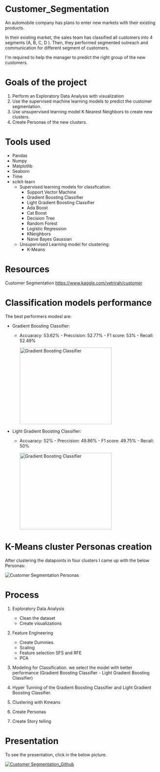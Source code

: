 # Customer_Segmentation

An automobile company has plans to enter new markets with their existing products.

In their existing market, the sales team has classified all customers into 4 segments (A, B, C, D ). Then, they performed segmented outreach and communication for different segment of customers.

I'm required to help the manager to predict the right group of the new customers.

# Goals of the project

1. Perform an Exploratory Data Analysis with visualization 
2. Use the supervised machine learning models to predict the customer segmentation.
3. Use unsupervised learning model K Nearest Neighbors to create new clusters.
4. Create Personas of the new clusters. 

# Tools used
* Pandas
* Numpy
* Matplotlib
* Seaborn
* Time
* scikit-learn
  * Supervised learning models for classfication:
    * Support Vector Machine
    * Gradient Boosting Classifier
    * Light Gradient Boosting Classifier
    * Ada Boost
    * Cat Boost
    * Decision Tree
    * Random Forest
    * Logistic Regression
    * KNeighbors
    * Naive Bayes Gaussian
  * Unsupervised Learning model for clustering:
    * K-Means    

# Resources
Customer Segmentation
https://www.kaggle.com/vetrirah/customer

# Classification models performance

The best performers modesl are: 
  * Gradient Boosting Classifier: 
     * Accuaracy: 53.62% - Preccision: 52.77% - F1 score:  53% - Recall: 52.49%
     
       <img src="https://user-images.githubusercontent.com/73388089/114066452-0b7d1900-989c-11eb-9c68-e1eb90c714bd.png" alt="Gradient Boosting Classifier" width="300" height="250">
       
  * Light Gradient Boosting Classifier:      
     * Accuaracy: 52% - Preccision: 49.86% - F1 score: 49.75% - Recall: 50%     
       
       <img src="https://user-images.githubusercontent.com/73388089/114066689-48e1a680-989c-11eb-87e5-171c06b9249e.png" alt="Gradient Boosting Classifier" width="300" height="250">


# K-Means cluster Personas creation

After clustering the datapoints in four clusters I came up with the below Personas:

![Customer Segmentation Personas](https://user-images.githubusercontent.com/73388089/114074814-17b9a400-98a5-11eb-8f58-a0f01aceea94.jpg)


# Process
1. Exploratory Data Analysis
   * Clean the dataset
   * Create visualizations
2. Feature Engineering
   * Create Dummies.
   * Scaling
   * Feature selection SFS and RFE
   * PCA
3. Modeling for Classification. we select the model with better performance (Gradient Boosting Classifier - Light Gradient Boosting Classifier)

4. Hyper Tunning of the Gradient Boosting Classifier and Light Gradient Boosting Classifier.

5. Clustering with Kmeans

6. Create Personas

7. Create Story telling

# Presentation
To see the presentation, click in the below picture.

[![Customer Segmentation_Github](https://user-images.githubusercontent.com/73388089/114079260-42f2c200-98aa-11eb-817a-bd4f6464a6eb.png)](https://github.com/isra-st/Customer_Segmentation/files/6280761/Customer_Segmentation_Presentation.pptx)



